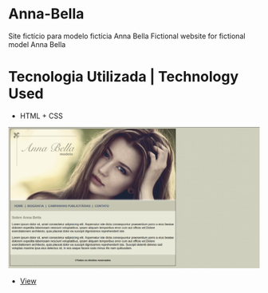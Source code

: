# Anna-Bella
Site fictício para modelo fictícia Anna Bella 
Fictional website for fictional model Anna Bella

# Tecnologia Utilizada | Technology Used
* HTML + CSS 

![Anna-Bella](https://github.com/daniellmarra/Anna-Bella/blob/main/Anna-Bella.png)


- <a href="https://anna-bella.vercel.app/"/>View</a> 
